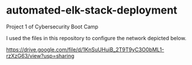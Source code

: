 # automated-elk-stack-deployment
Project 1 of Cybersecurity Boot Camp

I used the files in this repository to configure the network depicted below.

https://drive.google.com/file/d/1KnSuUHuiB_2T9T9yC3O0bML1-rzXzG63/view?usp=sharing


